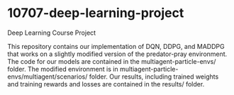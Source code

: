 # 10707-deep-learning-project
Deep Learning Course Project

This repository contains our implementation of DQN, DDPG, and MADDPG that works on a slightly modified version of the predator-pray environment. The code for our models are contained in the multiagent-particle-envs/ folder. The modified environment is in multiagent-particle-envs/multiagent/scenarios/ folder. Our results, including trained weights and training rewards and losses are contained in the results/ folder.
